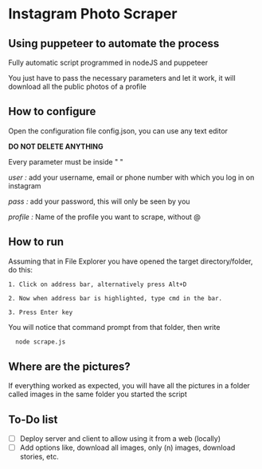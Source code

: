 
# Instagram Photo Scraper

## Using puppeteer to automate the process

Fully automatic script programmed in nodeJS and puppeteer

You just have to pass the necessary parameters and let it work, it will download all the public photos of a profile


## How to configure

Open the configuration file config.json, you can use any text editor

**DO NOT DELETE ANYTHING**

Every parameter must be inside " "

*user :* add your username, email or phone number with which you log in on instagram

*pass :* add your password, this will only be seen by you

*profile :* Name of the profile you want to scrape, without @


## How to run

Assuming that in File Explorer you have opened the target directory/folder, do this:

    1. Click on address bar, alternatively press Alt+D

    2. Now when address bar is highlighted, type cmd in the bar.

    3. Press Enter key

You will notice that command prompt from that folder, then write

```bash
  node scrape.js
```

## Where are the pictures?

If everything worked as expected, you will have all the pictures in a folder called images in the same folder you started the script

## To-Do list

- [ ] Deploy server and client to allow using it from a web (locally)
- [ ] Add options like, download all images, only (n) images, download stories, etc.